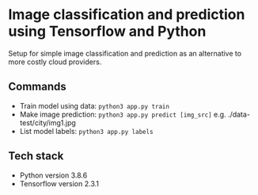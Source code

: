 # Image classification and prediction using Tensorflow and Python
Setup for simple image classification and prediction as an alternative to more costly cloud providers.

## Commands
* Train model using data: `python3 app.py train`  
* Make image prediction: `python3 app.py predict [img_src]` e.g. ./data-test/city/img1.jpg  
* List model labels: `python3 app.py labels`  

## Tech stack
* Python version 3.8.6
* Tensorflow version 2.3.1
